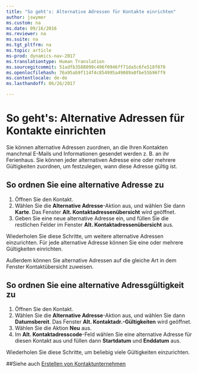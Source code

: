 ```yaml
---
title: "So geht's: Alternative Adressen für Kontakte einrichten"
author: jswymer
ms.custom: na
ms.date: 09/16/2016
ms.reviewer: na
ms.suite: na
ms.tgt_pltfrm: na
ms.topic: article
ms-prod: dynamics-nav-2017
ms.translationtype: Human Translation
ms.sourcegitcommit: 51adfb3588099c496f0946ff71da5c6fe518f070
ms.openlocfilehash: 76a95ab9f114f4c854995a49089a0fbe55b96ff9
ms.contentlocale: de-de
ms.lasthandoff: 06/26/2017

---
```

# <a name="how-to-set-up-alternative-addresses-for-contacts"></a>So geht's: Alternative Adressen für Kontakte einrichten
Sie können alternative Adressen zuordnen, an die Ihren Kontakten manchmal E-Mails und Informationen gesendet werden z. B. an ihr Ferienhaus. Sie können jeder alternativen Adresse eine oder mehrere Gültigkeiten zuordnen, um festzulegen, wann diese Adresse gültig ist.

## <a name="to-assign-an-alternative-address"></a>So ordnen Sie eine alternative Adresse zu
1. Öffnen Sie den Kontakt.
2. Wählen Sie die **Alternative Adresse**-Aktion aus, und wählen Sie dann **Karte**. Das Fenster **Alt. Kontaktadressenübersicht** wird geöffnet.
3. Geben Sie eine neue alternative Adresse ein, und füllen Sie die restlichen Felder im Fenster **Alt. Kontaktadressenübersicht** aus.

Wiederholen Sie diese Schritte, um weitere alternative Adressen einzurichten. Für jede alternative Adresse können Sie eine oder mehrere Gültigkeiten einrichten.

Außerdem können Sie alternative Adressen auf die gleiche Art in dem Fenster Kontaktübersicht zuweisen.

## <a name="to-assign-an-alternative-address-date-range"></a>So ordnen Sie eine alternative Adressgültigkeit zu
1. Öffnen Sie den Kontakt.
2. Wählen Sie die **Alternative Adresse**-Aktion aus, und wählen Sie dann **Datumsbereit**. Das Fenster **Alt. Kontaktadr.-Gültigkeiten** wird geöffnet.
3. Wählen Sie die Aktion **Neu** aus.
4. Im **Alt. Kontaktadresscode**-Feld wählen Sie eine alternative Adresse für diesen Kontakt aus und füllen dann **Startdatum** und **Enddatum** aus.

Wiederholen Sie diese Schritte, um beliebig viele Gültigkeiten einzurichten.

##<a name="see-also"></a>Siehe auch
[Erstellen von Kontaktunternehmen](marketing-create-contact-companies.md)

